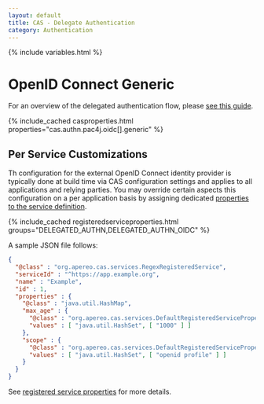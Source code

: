 ```yaml
---
layout: default
title: CAS - Delegate Authentication
category: Authentication
---
```


{% include variables.html %}

# OpenID Connect Generic

For an overview of the delegated authentication flow, please [see this guide](Delegate-Authentication.html).

{% include_cached casproperties.html properties="cas.authn.pac4j.oidc[].generic" %}

## Per Service Customizations

Th configuration for the external OpenID Connect identity provider is typically done at build time
via CAS configuration settings and applies to all applications and relying parties. You may override
certain aspects this configuration on a per application basis by assigning
dedicated [properties to the service definition](../services/Configuring-Service-Custom-Properties.html).

{% include_cached registeredserviceproperties.html groups="DELEGATED_AUTHN,DELEGATED_AUTHN_OIDC" %}

A sample JSON file follows:

```json
{
  "@class" : "org.apereo.cas.services.RegexRegisteredService",
  "serviceId" : "^https://app.example.org",
  "name" : "Example",
  "id" : 1,
  "properties" : {
    "@class" : "java.util.HashMap",
    "max_age" : {
      "@class" : "org.apereo.cas.services.DefaultRegisteredServiceProperty",
      "values" : [ "java.util.HashSet", [ "1000" ] ]
    },
    "scope" : {
      "@class" : "org.apereo.cas.services.DefaultRegisteredServiceProperty",
      "values" : [ "java.util.HashSet", [ "openid profile" ] ]
    }
  }
}
```

See [registered service properties](../services/Configuring-Service-Custom-Properties.html) for more details.
